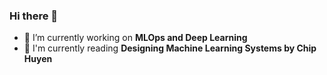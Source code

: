 ### Hi there 👋




- 🔭 I’m currently working on **MLOps and Deep Learning**
- 📖 I'm currently reading **Designing Machine Learning Systems by Chip Huyen**





<!--
**Aditya190600/Aditya190600** is a ✨ _special_ ✨ repository because its `README.md` (this file) appears on your GitHub profile.

Here are some ideas to get you started:

- 🔭 I’m currently working on ...
- 🌱 I’m currently learning ...
- 👯 I’m looking to collaborate on ...
- 🤔 I’m looking for help with ...
- 💬 Ask me about ...
- 📫 How to reach me: ...
- 😄 Pronouns: ...
- ⚡ Fun fact: ...
-->
